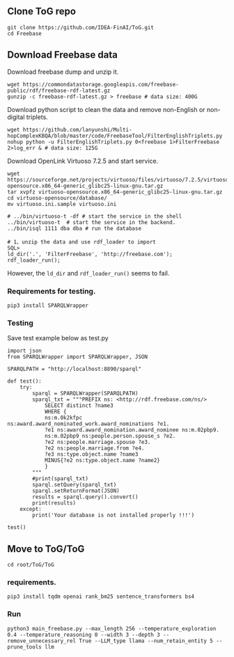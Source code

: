 ## Clone ToG repo
```
git clone https://github.com/IDEA-FinAI/ToG.git
cd Freebase
```

## Download Freebase data
Download freebase dump and unzip it.
```
wget https://commondatastorage.googleapis.com/freebase-public/rdf/freebase-rdf-latest.gz
gunzip -c freebase-rdf-latest.gz > freebase # data size: 400G
```

Download python script to clean the data and remove non-English or non-digital triplets.
```
wget https://github.com/lanyunshi/Multi-hopComplexKBQA/blob/master/code/FreebaseTool/FilterEnglishTriplets.py
nohup python -u FilterEnglishTriplets.py 0<freebase 1>FilterFreebase 2>log_err & # data size: 125G
```

Download OpenLink Virtuoso 7.2.5 and start service.
```
wget https://sourceforge.net/projects/virtuoso/files/virtuoso/7.2.5/virtuoso-opensource.x86_64-generic_glibc25-linux-gnu.tar.gz
tar xvpfz virtuoso-opensource.x86_64-generic_glibc25-linux-gnu.tar.gz
cd virtuoso-opensource/database/
mv virtuoso.ini.sample virtuoso.ini

# ../bin/virtuoso-t -df # start the service in the shell
../bin/virtuoso-t  # start the service in the backend.
../bin/isql 1111 dba dba # run the database

# 1、unzip the data and use rdf_loader to import
SQL>
ld_dir('.', 'FilterFreebase', 'http://freebase.com'); 
rdf_loader_run(); 
```

However, the `ld_dir` and `rdf_loader_run()` seems to fail.

### Requirements for testing.
```
pip3 install SPARQLWrapper
```
### Testing
Save test example below as test.py
```
import json
from SPARQLWrapper import SPARQLWrapper, JSON

SPARQLPATH = "http://localhost:8890/sparql"

def test():
    try:
        sparql = SPARQLWrapper(SPARQLPATH)
        sparql_txt = """PREFIX ns: <http://rdf.freebase.com/ns/>
            SELECT distinct ?name3
            WHERE {
            ns:m.0k2kfpc ns:award.award_nominated_work.award_nominations ?e1.
            ?e1 ns:award.award_nomination.award_nominee ns:m.02pbp9.
            ns:m.02pbp9 ns:people.person.spouse_s ?e2.
            ?e2 ns:people.marriage.spouse ?e3.
            ?e2 ns:people.marriage.from ?e4.
            ?e3 ns:type.object.name ?name3
            MINUS{?e2 ns:type.object.name ?name2}
            }
        """
        #print(sparql_txt)
        sparql.setQuery(sparql_txt)
        sparql.setReturnFormat(JSON)
        results = sparql.query().convert()
        print(results)
    except:
        print('Your database is not installed properly !!!')

test()

```

## Move to ToG/ToG
```
cd root/ToG/ToG
```

### requirements.

```
pip3 install tqdm openai rank_bm25 sentence_transformers bs4
```

### Run
```
python3 main_freebase.py --max_length 256 --temperature_exploration 0.4 --temperature_reasoning 0 --width 3 --depth 3 --remove_unnecessary_rel True --LLM_type llama --num_retain_entity 5 --prune_tools llm
```